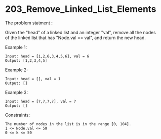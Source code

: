 # 203_Remove_Linked_List_Elements

The problem statment : 

Given the "head" of a linked list and an integer "val", remove all the nodes of the linked list that has "Node.val == val", and return the new head.
 
Example 1:

    Input: head = [1,2,6,3,4,5,6], val = 6
    Output: [1,2,3,4,5]

Example 2:

    Input: head = [], val = 1
    Output: []

Example 3:

    Input: head = [7,7,7,7], val = 7
    Output: []

Constraints:

    The number of nodes in the list is in the range [0, 104].
    1 <= Node.val <= 50
    0 <= k <= 50
